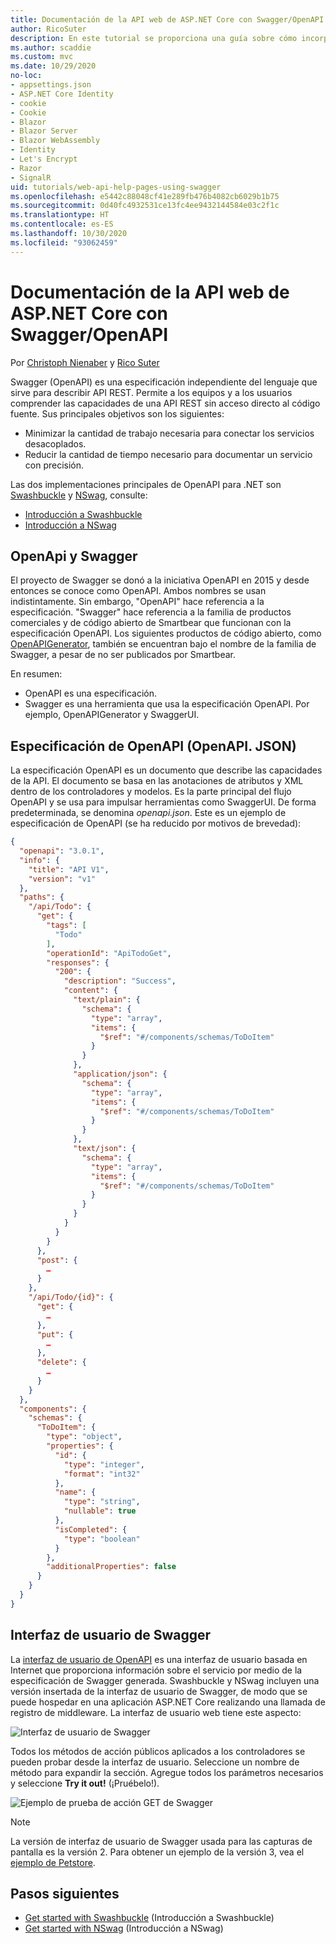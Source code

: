 ```yaml
---
title: Documentación de la API web de ASP.NET Core con Swagger/OpenAPI
author: RicoSuter
description: En este tutorial se proporciona una guía sobre cómo incorporar Swagger para generar documentación y páginas de ayuda para una aplicación de API web.
ms.author: scaddie
ms.custom: mvc
ms.date: 10/29/2020
no-loc:
- appsettings.json
- ASP.NET Core Identity
- cookie
- Cookie
- Blazor
- Blazor Server
- Blazor WebAssembly
- Identity
- Let's Encrypt
- Razor
- SignalR
uid: tutorials/web-api-help-pages-using-swagger
ms.openlocfilehash: e5442c88048cf41e289fb476b4082cb6029b1b75
ms.sourcegitcommit: 0d40fc4932531ce13fc4ee9432144584e03c2f1c
ms.translationtype: HT
ms.contentlocale: es-ES
ms.lasthandoff: 10/30/2020
ms.locfileid: "93062459"
---
```

# <a name="aspnet-core-web-api-documentation-with-swagger--openapi"></a>Documentación de la API web de ASP.NET Core con Swagger/OpenAPI

Por [Christoph Nienaber](https://twitter.com/zuckerthoben) y [Rico Suter](https://blog.rsuter.com/)

Swagger (OpenAPI) es una especificación independiente del lenguaje que sirve para describir API REST. Permite a los equipos y a los usuarios comprender las capacidades de una API REST sin acceso directo al código fuente. Sus principales objetivos son los siguientes:

* Minimizar la cantidad de trabajo necesaria para conectar los servicios desacoplados.
* Reducir la cantidad de tiempo necesario para documentar un servicio con precisión.

Las dos implementaciones principales de OpenAPI para .NET son [Swashbuckle](https://github.com/domaindrivendev/Swashbuckle.AspNetCore) y [NSwag](https://github.com/RicoSuter/NSwag), consulte:

* [Introducción a Swashbuckle](xref:tutorials/get-started-with-swashbuckle)
* [Introducción a NSwag](xref:tutorials/get-started-with-nswag)

## <a name="openapi-vs-swagger"></a>OpenApi y Swagger

El proyecto de Swagger se donó a la iniciativa OpenAPI en 2015 y desde entonces se conoce como OpenAPI. Ambos nombres se usan indistintamente. Sin embargo, "OpenAPI" hace referencia a la especificación. "Swagger" hace referencia a la familia de productos comerciales y de código abierto de Smartbear que funcionan con la especificación OpenAPI. Los siguientes productos de código abierto, como [OpenAPIGenerator](https://github.com/OpenAPITools/openapi-generator), también se encuentran bajo el nombre de la familia de Swagger, a pesar de no ser publicados por Smartbear.

En resumen:

* OpenAPI es una especificación.
* Swagger es una herramienta que usa la especificación OpenAPI. Por ejemplo, OpenAPIGenerator y SwaggerUI.

## <a name="openapi-specification-openapijson"></a>Especificación de OpenAPI (OpenAPI. JSON)

La especificación OpenAPI es un documento que describe las capacidades de la API. El documento se basa en las anotaciones de atributos y XML dentro de los controladores y modelos. Es la parte principal del flujo OpenAPI y se usa para impulsar herramientas como SwaggerUI. De forma predeterminada, se denomina *openapi.json*. Este es un ejemplo de especificación de OpenAPI (se ha reducido por motivos de brevedad):

```json
{
  "openapi": "3.0.1",
  "info": {
    "title": "API V1",
    "version": "v1"
  },
  "paths": {
    "/api/Todo": {
      "get": {
        "tags": [
          "Todo"
        ],
        "operationId": "ApiTodoGet",
        "responses": {
          "200": {
            "description": "Success",
            "content": {
              "text/plain": {
                "schema": {
                  "type": "array",
                  "items": {
                    "$ref": "#/components/schemas/ToDoItem"
                  }
                }
              },
              "application/json": {
                "schema": {
                  "type": "array",
                  "items": {
                    "$ref": "#/components/schemas/ToDoItem"
                  }
                }
              },
              "text/json": {
                "schema": {
                  "type": "array",
                  "items": {
                    "$ref": "#/components/schemas/ToDoItem"
                  }
                }
              }
            }
          }
        }
      },
      "post": {
        …
      }
    },
    "/api/Todo/{id}": {
      "get": {
        …
      },
      "put": {
        …
      },
      "delete": {
        …
      }
    }
  },
  "components": {
    "schemas": {
      "ToDoItem": {
        "type": "object",
        "properties": {
          "id": {
            "type": "integer",
            "format": "int32"
          },
          "name": {
            "type": "string",
            "nullable": true
          },
          "isCompleted": {
            "type": "boolean"
          }
        },
        "additionalProperties": false
      }
    }
  }
}
```

## <a name="swagger-ui"></a>Interfaz de usuario de Swagger

La [interfaz de usuario de OpenAPI](https://swagger.io/swagger-ui/) es una interfaz de usuario basada en Internet que proporciona información sobre el servicio por medio de la especificación de Swagger generada. Swashbuckle y NSwag incluyen una versión insertada de la interfaz de usuario de Swagger, de modo que se puede hospedar en una aplicación ASP.NET Core realizando una llamada de registro de middleware. La interfaz de usuario web tiene este aspecto:

![Interfaz de usuario de Swagger](web-api-help-pages-using-swagger/_static/swagger-ui.png)

Todos los métodos de acción públicos aplicados a los controladores se pueden probar desde la interfaz de usuario. Seleccione un nombre de método para expandir la sección. Agregue todos los parámetros necesarios y seleccione **Try it out!** (¡Pruébelo!).

![Ejemplo de prueba de acción GET de Swagger](web-api-help-pages-using-swagger/_static/get-try-it-out.png)

> [!NOTE]
> La versión de interfaz de usuario de Swagger usada para las capturas de pantalla es la versión 2. Para obtener un ejemplo de la versión 3, vea el [ejemplo de Petstore](https://petstore.swagger.io/).

## <a name="next-steps"></a>Pasos siguientes

* [Get started with Swashbuckle](xref:tutorials/get-started-with-swashbuckle) (Introducción a Swashbuckle)
* [Get started with NSwag](xref:tutorials/get-started-with-nswag) (Introducción a NSwag)
